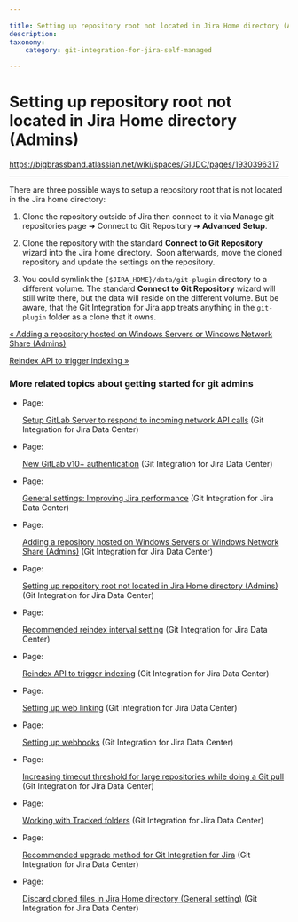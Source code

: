 ```yaml
---
 
title: Setting up repository root not located in Jira Home directory (Admins)
description:
taxonomy:
    category: git-integration-for-jira-self-managed

---
```


# Setting up repository root not located in Jira Home directory (Admins)

<https://bigbrassband.atlassian.net/wiki/spaces/GIJDC/pages/1930396317>

* * *

There are three possible ways to setup a repository root that is not located in the Jira home directory:

1.  Clone the repository outside of Jira then connect to it via Manage git repositories page ➜ Connect to Git Repository ➜ **Advanced Setup**.
    
2.  Clone the repository with the standard **Connect to Git Repository** wizard into the Jira home directory.  Soon afterwards, move the cloned repository and update the settings on the repository.
    
3.  You could symlink the `{$JIRA_HOME}/data/git-plugin` directory to a different volume. The standard **Connect to Git Repository** wizard will still write there, but the data will reside on the different volume. But be aware, that the Git Integration for Jira app treats anything in the `git-plugin` folder as a clone that it owns.
    

[« Adding a repository hosted on Windows Servers or Windows Network Share (Admins)](/wiki/spaces/GIJDC/pages/1930396287)

[Reindex API to trigger indexing »](/wiki/spaces/GIJDC/pages/1930396333/Reindex+API+to+trigger+indexing)

### More related topics about getting started for git admins

*   Page:
    
    [Setup GitLab Server to respond to incoming network API calls](/wiki/spaces/GIJDC/pages/1930396193/Setup+GitLab+Server+to+respond+to+incoming+network+API+calls) (Git Integration for Jira Data Center)
    
*   Page:
    
    [New GitLab v10+ authentication](/wiki/spaces/GIJDC/pages/1930396211) (Git Integration for Jira Data Center)
    
*   Page:
    
    [General settings: Improving Jira performance](/wiki/spaces/GIJDC/pages/1930396229/General+settings%3A+Improving+Jira+performance) (Git Integration for Jira Data Center)
    
*   Page:
    
    [Adding a repository hosted on Windows Servers or Windows Network Share (Admins)](/wiki/spaces/GIJDC/pages/1930396287) (Git Integration for Jira Data Center)
    
*   Page:
    
    [Setting up repository root not located in Jira Home directory (Admins)](/wiki/spaces/GIJDC/pages/1930396317) (Git Integration for Jira Data Center)
    
*   Page:
    
    [Recommended reindex interval setting](/wiki/spaces/GIJDC/pages/1930396353/Recommended+reindex+interval+setting) (Git Integration for Jira Data Center)
    
*   Page:
    
    [Reindex API to trigger indexing](/wiki/spaces/GIJDC/pages/1930396333/Reindex+API+to+trigger+indexing) (Git Integration for Jira Data Center)
    
*   Page:
    
    [Setting up web linking](/wiki/spaces/GIJDC/pages/1930396395/Setting+up+web+linking) (Git Integration for Jira Data Center)
    
*   Page:
    
    [Setting up webhooks](/wiki/spaces/GIJDC/pages/1930396415/Setting+up+webhooks) (Git Integration for Jira Data Center)
    
*   Page:
    
    [Increasing timeout threshold for large repositories while doing a Git pull](/wiki/spaces/GIJDC/pages/1930396447/Increasing+timeout+threshold+for+large+repositories+while+doing+a+Git+pull) (Git Integration for Jira Data Center)
    
*   Page:
    
    [Working with Tracked folders](/wiki/spaces/GIJDC/pages/1930396479/Working+with+Tracked+folders) (Git Integration for Jira Data Center)
    
*   Page:
    
    [Recommended upgrade method for Git Integration for Jira](/wiki/spaces/GIJDC/pages/1930396509/Recommended+upgrade+method+for+Git+Integration+for+Jira) (Git Integration for Jira Data Center)
    
*   Page:
    
    [Discard cloned files in Jira Home directory (General setting)](/wiki/spaces/GIJDC/pages/1930396547) (Git Integration for Jira Data Center)
